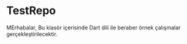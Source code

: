 # TestRepo
MErhabalar, 
Bu klasör içerisinde Dart dili ile beraber örnek çalışmalar gerçekleştirilecektir.
